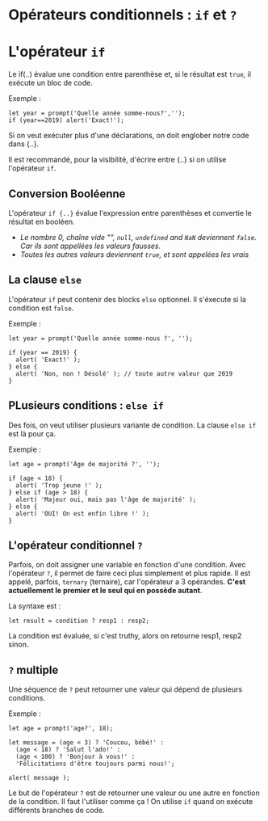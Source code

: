 # Opérateurs conditionnels : `if` et `?`

# L'opérateur `if`

Le if(..) évalue une condition entre parenthèse et, si le résultat est `true`, il exécute un bloc de code.

Exemple :

```
let year = prompt('Quelle année somme-nous?','');
if (year==2019) alert('Exact!');
```

Si on veut exécuter plus d'une déclarations, on doit englober notre code dans {..}.

Il est recommandé, pour la visibilité, d'écrire entre {..} si on utilise l'opérateur `if`.

## Conversion Booléenne

L'opérateur `if {..}` évalue l'expression entre parenthèses et convertie le résultat en booléen.

- _Le nombre 0, chaîne vide "", `null`, `undefined` and `NaN` deviennent `false`. Car ils sont appellées les valeurs fausses._
- _Toutes les autres valeurs deviennent `true`, et sont appelées les vrais_

## La clause `else`

L'opérateur `if` peut contenir des blocks `else` optionnel. Il s'éxecute si la condition est `false`.

Exemple :

```
let year = prompt('Quelle année somme-nous ?', '');

if (year == 2019) {
  alert( 'Exact!' );
} else {
  alert( 'Non, non ! Désolé' ); // toute autre valeur que 2019
}
```

## PLusieurs conditions : `else if`

Des fois, on veut utiliser plusieurs variante de condition. La clause `else if` est là pour ça.

Exemple :

```
let age = prompt('Âge de majorité ?', '');

if (age < 18) {
  alert( 'Trop jeune !' );
} else if (age > 18) {
  alert( 'Majeur oui, mais pas l'âge de majorité' );
} else {
  alert( 'OUI! On est enfin libre !' );
}
```

## L'opérateur conditionnel `?`

Parfois, on doit assigner une variable en fonction d'une condition. Avec l'opérateur `?`, il permet de faire ceci plus simplement et plus rapide. Il est appelé, parfois, `ternary` (ternaire), car l'opérateur a 3 opérandes. **C'est actuellement le premier et le seul qui en possède autant**.

La syntaxe est :

```
let result = condition ? resp1 : resp2;
```

La condition est évaluée, si c'est truthy, alors on retourne resp1, resp2 sinon.

## `?` multiple

Une séquence de `?` peut retourner une valeur qui dépend de plusieurs conditions.

Exemple :

```
let age = prompt('age?', 18);

let message = (age < 3) ? 'Coucou, bébé!' :
  (age < 18) ? 'Salut l'ado!' :
  (age < 100) ? 'Bonjour à vous!' :
  'Félicitations d'être toujours parmi nous!';

alert( message );
```

Le but de l'opérateur `?` est de retourner une valeur ou une autre en fonction de la condition. Il faut l'utiliser comme ça ! On utilise `if` quand on exécute différents branches de code.
